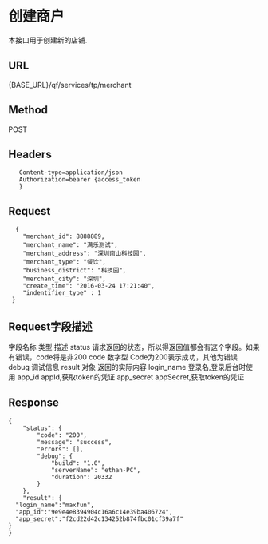 # 创建商户

本接口用于创建新的店铺.

## URL
   {BASE_URL}/qf/services/tp/merchant

## Method
   POST

## Headers
```
   Content-type=application/json
   Authorization=bearer {access_token
   }
```

## Request
```
  {
 	"merchant_id": 8888889,
 	"merchant_name": "满乐测试",
 	"merchant_address": "深圳南山科技园",
 	"merchant_type": "餐饮",
 	"business_district": "科技园",
 	"merchant_city": "深圳",
 	"create_time": "2016-03-24 17:21:40",
	"indentifier_type" : 1
 }
```
## Request字段描述
字段名称	类型	描述
status		请求返回的状态，所以得返回值都会有这个字段。如果有错误，code将是非200
code	数字型	Code为200表示成功，其他为错误
debug		调试信息
result	对象	返回的实际内容
login_name		登录名,登录后台时使用
app_id		appId,获取token的凭证
app_secret		appSecret,获取token的凭证


## Response
```
{
	"status": {
		"code": "200",
		"message": "success",
		"errors": [],
		"debug": {
			"build": "1.0",
			"serverName": "ethan-PC",
			"duration": 20332
		}
	},
	"result": {
  "login_name":"maxfun",
  "app_id":"9e9e4e8394904c16a6c14e39ba406724",
  "app_secret":"f2cd22d42c134252b874fbc01cf39a7f"
}
}
```
